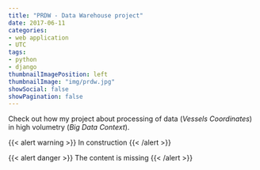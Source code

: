 ```yaml
---
title: "PRDW - Data Warehouse project"
date: 2017-06-11
categories:
- web application
- UTC
tags:
- python
- django
thumbnailImagePosition: left
thumbnailImage: "img/prdw.jpg"
showSocial: false
showPagination: false
---
```


Check out how my project about processing of data (*Vessels Coordinates*) in high volumetry (*Big Data Context*).

{{< alert warning >}}
In construction
{{< /alert >}}

<!--more-->


{{< alert danger >}}
The content is missing
{{< /alert >}}
